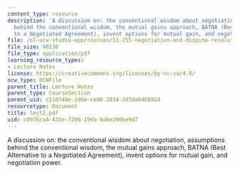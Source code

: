 ```yaml
---
content_type: resource
description: 'A discussion on: the conventional wisdom about negotiation, assumptions
  behind the conventional wisdom, the mutual gains approach, BATNA (Best Alternative
  to a Negotiated Agreement), invent options for mutual gain, and negotiation power.'
file: /ol-ocw-studio-app/courses/11-255-negotiation-and-dispute-resolution-in-the-public-sector-spring-2005/c0976ca4433e720819da9a6e390be9d7_lect2.pdf
file_size: 40138
file_type: application/pdf
learning_resource_types:
- Lecture Notes
license: https://creativecommons.org/licenses/by-nc-sa/4.0/
ocw_type: OCWFile
parent_title: Lecture Notes
parent_type: CourseSection
parent_uid: c510740e-2d6e-ce80-2834-2d7da0468924
resourcetype: Document
title: lect2.pdf
uid: c0976ca4-433e-7208-19da-9a6e390be9d7
---
```

A discussion on: the conventional wisdom about negotiation, assumptions behind the conventional wisdom, the mutual gains approach, BATNA (Best Alternative to a Negotiated Agreement), invent options for mutual gain, and negotiation power.